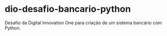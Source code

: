 # dio-desafio-bancario-python
Desafio da Digital Innovation One para criação de um sistema bancário com Python.
